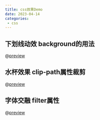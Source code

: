 ```yaml
---
title: css效果Demo
date: 2023-04-14
categories:
 - css
---
```


## 下划线动效 background的用法

@[preview](@/.vuepress/vue-previews/Underline.vue)


## 水杯效果 clip-path属性裁剪
@[preview](@/.vuepress/vue-previews/Cup.vue)

## 字体交融 filter属性
@[preview](@/.vuepress/vue-previews/CrossWord.vue)